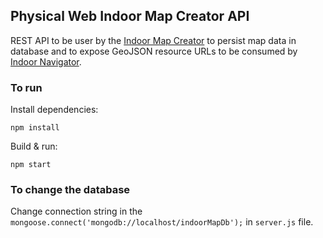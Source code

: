 ## Physical Web Indoor Map Creator API
REST API to be user by the [Indoor Map Creator](https://github.com/vipinraj/pw-hospital-routing/tree/master/indoor-map-creator) to persist map data in database and to expose GeoJSON resource URLs to be consumed by [Indoor Navigator](https://github.com/vipinraj/pw-hospital-routing/tree/master/indoor-navigation-app).

### To run
Install dependencies:
```
npm install
```
Build & run:
```
npm start
```
### To change the database
Change connection string in the `mongoose.connect('mongodb://localhost/indoorMapDb');` in `server.js` file.
